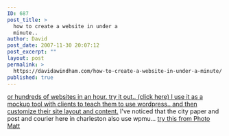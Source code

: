 ```yaml
---
ID: 687
post_title: >
  how to create a website in under a
  minute..
author: David
post_date: 2007-11-30 20:07:12
post_excerpt: ""
layout: post
permalink: >
  https://davidawindham.com/how-to-create-a-website-in-under-a-minute/
published: true
---
```

<a href="http://windhamagency.net/logs/wp-signup.php">or hundreds of websites in an hour.
try it out.. (click here) I use it as a mockup tool with clients to teach them to use wordpress.. and then customize their site layout and content.</a> I've noticed that the city paper and post and courier here in charleston also use wpmu... <a href="http://photomatt.net/2003/10/10/wildcard-dns-and-sub-domains/">try this from Photo Matt</a>